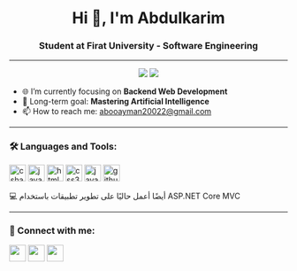 <h1 align="center">Hi 👋, I'm Abdulkarim</h1>
<h3 align="center">Student at Firat University - Software Engineering</h3>

---

<p align="center">
  <img src="https://github-readme-stats.vercel.app/api?username=Kerim200222&show_icons=true&theme=tokyonight" />
  <img src="https://github-readme-stats.vercel.app/api/top-langs/?username=Kerim200222&layout=compact&theme=tokyonight" />
</p>

- 🌐 I’m currently focusing on **Backend Web Development**
- 🤖 Long-term goal: **Mastering Artificial Intelligence**
- 📫 How to reach me: abooayman20022@gmail.com

---

### 🛠️ Languages and Tools:
<p align="left"> <img src="https://cdn.jsdelivr.net/gh/devicons/devicon/icons/csharp/csharp-original.svg" height="30" alt="csharp" title="C# / ASP.NET Core MVC" /> <img src="https://cdn.jsdelivr.net/gh/devicons/devicon/icons/java/java-original.svg" height="30" alt="java" /> <img src="https://cdn.jsdelivr.net/gh/devicons/devicon/icons/html5/html5-original.svg" height="30" alt="html5" /> <img src="https://cdn.jsdelivr.net/gh/devicons/devicon/icons/css3/css3-original.svg" height="30" alt="css3" /> <img src="https://cdn.jsdelivr.net/gh/devicons/devicon/icons/javascript/javascript-original.svg" height="30" alt="javascript" /> <img src="https://cdn.jsdelivr.net/gh/devicons/devicon/icons/github/github-original.svg" height="30" alt="github" /> </p>
💻 أيضًا أعمل حاليًا على تطوير تطبيقات باستخدام ASP.NET Core MVC

---

### 🔗 Connect with me:
<p align="left">
  <a href="https://www.linkedin.com/in/abdulkarim-haj-amin-656a7b294" target="blank"><img align="center" src="https://cdn.jsdelivr.net/gh/devicons/devicon/icons/linkedin/linkedin-original.svg" height="30" /></a>
  <a href="https://www.instagram.com/_a3amin/" target="blank"><img align="center" src="https://cdn-icons-png.flaticon.com/512/174/174855.png" height="30" /></a>
  <a href="mailto:abdulkarimhajamin@gmail.com" target="blank"><img align="center" src="https://cdn-icons-png.flaticon.com/512/281/281769.png" height="30" /></a>
</p>
